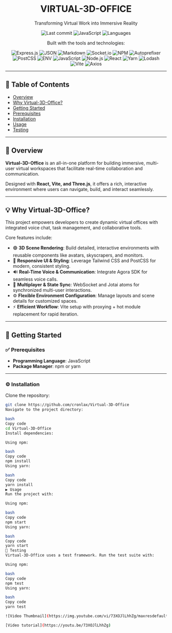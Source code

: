 <h1 align="center">VIRTUAL-3D-OFFICE</h1>

<p align="center">
Transforming Virtual Work into Immersive Reality
</p>

<p align="center">
  <img src="https://img.shields.io/github/last-commit/cronlax/Virtual-3D-Office?style=for-the-badge" alt="Last commit"/>
  <img src="https://img.shields.io/badge/javascript-85.2%25-yellow?style=for-the-badge" alt="JavaScript"/>
  <img src="https://img.shields.io/github/languages/count/cronlax/Virtual-3D-Office?style=for-the-badge" alt="Languages"/>
</p>

<p align="center">
Built with the tools and technologies:
</p>

<p align="center">
  <img src="https://img.shields.io/badge/express.js-%23404d59.svg?style=for-the-badge&logo=express&logoColor=white" alt="Express.js"/>
  <img src="https://img.shields.io/badge/json-%23000000.svg?style=for-the-badge&logo=json&logoColor=white" alt="JSON"/>
  <img src="https://img.shields.io/badge/markdown-%23000000.svg?style=for-the-badge&logo=markdown&logoColor=white" alt="Markdown"/>
  <img src="https://img.shields.io/badge/socket.io-black?style=for-the-badge&logo=socket.io&logoColor=white" alt="Socket.io"/>
  <img src="https://img.shields.io/badge/NPM-%23CB3837.svg?style=for-the-badge&logo=npm&logoColor=white" alt="NPM"/>
  <img src="https://img.shields.io/badge/autoprefixer-DD3735?style=for-the-badge&logo=autoprefixer&logoColor=white" alt="Autoprefixer"/>
  <img src="https://img.shields.io/badge/postcss-%23DD3A0A.svg?style=for-the-badge&logo=postcss&logoColor=white" alt="PostCSS"/>
  <img src="https://img.shields.io/badge/.ENV-EEC900?style=for-the-badge&logo=dotenv&logoColor=white" alt="ENV"/>
  <img src="https://img.shields.io/badge/javascript-%23232330.svg?style=for-the-badge&logo=javascript&logoColor=%23F7DF1E" alt="JavaScript"/>
  <img src="https://img.shields.io/badge/node.js-6DA55F?style=for-the-badge&logo=node.js&logoColor=white" alt="Node.js"/>
  <img src="https://img.shields.io/badge/react-%2320232a.svg?style=for-the-badge&logo=react&logoColor=%2361DAFB" alt="React"/>
  <img src="https://img.shields.io/badge/yarn-%232C8EBB.svg?style=for-the-badge&logo=yarn&logoColor=white" alt="Yarn"/>
  <img src="https://img.shields.io/badge/lodash-%23007acc.svg?style=for-the-badge&logo=lodash&logoColor=white" alt="Lodash"/>
  <img src="https://img.shields.io/badge/vite-%23646CFF.svg?style=for-the-badge&logo=vite&logoColor=white" alt="Vite"/>
  <img src="https://img.shields.io/badge/axios-2B475B?style=for-the-badge&logo=axios&logoColor=white" alt="Axios"/>
</p>

---

## 📑 Table of Contents
- [Overview](#overview)  
- [Why Virtual-3D-Office?](#why-virtual-3d-office)  
- [Getting Started](#getting-started)  
- [Prerequisites](#prerequisites)  
- [Installation](#installation)  
- [Usage](#usage)  
- [Testing](#testing)  

---

## 📖 Overview
**Virtual-3D-Office** is an all-in-one platform for building immersive, multi-user virtual workspaces that facilitate real-time collaboration and communication.  

Designed with **React, Vite, and Three.js**, it offers a rich, interactive environment where users can navigate, build, and interact seamlessly.

---

## 💡 Why Virtual-3D-Office?
This project empowers developers to create dynamic virtual offices with integrated voice chat, task management, and collaborative tools.  

Core features include:
- 🟢 **3D Scene Rendering**: Build detailed, interactive environments with reusable components like avatars, skyscrapers, and monitors.  
- 🎨 **Responsive UI & Styling**: Leverage Tailwind CSS and PostCSS for modern, consistent styling.  
- 🔊 **Real-Time Voice & Communication**: Integrate Agora SDK for seamless voice calls.  
- 🔄 **Multiplayer & State Sync**: WebSocket and Jotai atoms for synchronized multi-user interactions.  
- ⚙️ **Flexible Environment Configuration**: Manage layouts and scene details for customized spaces.  
- ⚡ **Efficient Workflow**: Vite setup with proxying + hot module replacement for rapid iteration.  

---

## 🚀 Getting Started

### ✅ Prerequisites
- **Programming Language**: JavaScript  
- **Package Manager**: npm or yarn  

---

### ⚙️ Installation
Clone the repository:
```bash
git clone https://github.com/cronlax/Virtual-3D-Office
Navigate to the project directory:

bash
Copy code
cd Virtual-3D-Office
Install dependencies:

Using npm:

bash
Copy code
npm install
Using yarn:

bash
Copy code
yarn install
▶️ Usage
Run the project with:

Using npm:

bash
Copy code
npm start
Using yarn:

bash
Copy code
yarn start
🧪 Testing
Virtual-3D-Office uses a test framework. Run the test suite with:

Using npm:

bash
Copy code
npm test
Using yarn:

bash
Copy code
yarn test

![Video Thumbnail](https://img.youtube.com/vi/73XOJlLhhZg/maxresdefault.jpg)

[Video tutorial](https://youtu.be/73XOJlLhhZg)

